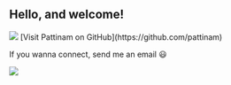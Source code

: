 <h2>Hello, and welcome!</h2>
<img src="https://user-images.githubusercontent.com/74038190/212284158-e840e285-664b-44d7-b79b-e264b5e54825.gif"/>
[Visit Pattinam on GitHub](https://github.com/pattinam)
<p>If you wanna connect, send me an email 😃</p>
<a href="mailto:karthikeyan14june@gmail.com">
  <img src="https://img.shields.io/badge/SEND%20MAIL-7cebf5?&style=for-the-badge&logo=MAIL.RU&logoColor=black">
</a>
